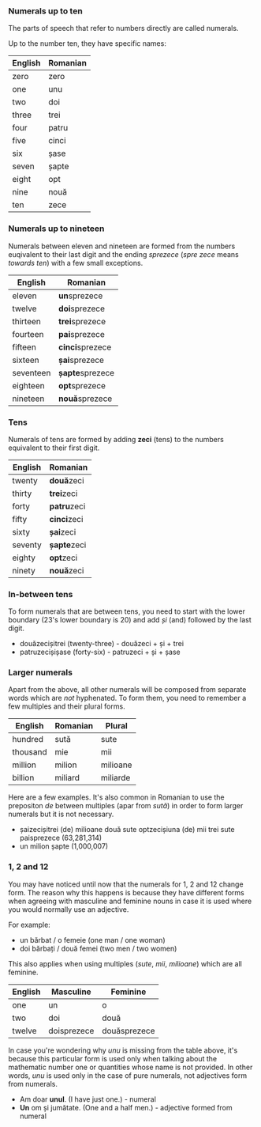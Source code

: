 ### Numerals up to ten

The parts of speech that refer to numbers directly are called
numerals.

Up to the number ten, they have specific names:

| English | Romanian |
|---------|----------|
| zero    | zero     |
| one     | unu      |
| two     | doi      |
| three   | trei     |
| four    | patru    |
| five    | cinci    |
| six     | șase     |
| seven   | șapte    |
| eight   | opt      |
| nine    | nouă     |
| ten     | zece     |

### Numerals up to nineteen

Numerals between eleven and nineteen are formed from the
numbers euqivalent to their last digit and the ending
*sprezece* (*spre zece* means *towards ten*) with a few
small exceptions.

| English   | Romanian          |
|-----------|-------------------|
| eleven    | **un**sprezece    |
| twelve    | **doi**sprezece   |
| thirteen  | **trei**sprezece  |
| fourteen  | **pai**sprezece   |
| fifteen   | **cinci**sprezece |
| sixteen   | **șai**sprezece   |
| seventeen | **șapte**sprezece |
| eighteen  | **opt**sprezece   |
| nineteen  | **nouă**sprezece  |

### Tens

Numerals of tens are formed by adding **zeci** (tens) to
the numbers equivalent to their first digit.

| English | Romanian      |
|---------|---------------|
| twenty  | **două**zeci  |
| thirty  | **trei**zeci  |
| forty   | **patru**zeci |
| fifty   | **cinci**zeci |
| sixty   | **șai**zeci   |
| seventy | **șapte**zeci |
| eighty  | **opt**zeci   |
| ninety  | **nouă**zeci  |

### In-between tens

To form numerals that are between tens, you need to start
with the lower boundary (23's lower boundary is 20) and
add *și* (and) followed by the last digit.

* douăzecișitrei (twenty-three) - douăzeci + și + trei
* patruzecișișase (forty-six) - patruzeci + și + șase

### Larger numerals

Apart from the above, all other numerals will be composed
from separate words which are *not* hyphenated. To form
them, you need to remember a few multiples and their plural
forms.

| English  | Romanian | Plural   |
|----------|----------|----------|
| hundred  | sută     | sute     |
| thousand | mie      | mii      |
| million  | milion   | milioane |
| billion  | miliard  | miliarde |

Here are a few examples. It's also common in Romanian to
use the prepositon *de* between multiples (apar from *sută*)
in order to form larger numerals but it is not necessary.

* șaizecișitrei (de) milioane două sute optzecișiuna (de)
mii trei sute paisprezece (63,281,314)
* un milion șapte (1,000,007)

### 1, 2 and 12

You may have noticed until now that the numerals for 1,
2 and 12 change form. The reason why this happens is
because they have different forms when agreeing with
masculine and feminine nouns in case it is used where
you would normally use an adjective.

For example:

* un bărbat / o femeie (one man / one woman)
* doi bărbați / două femei (two men / two women)

This also applies when using multiples (*sute*, *mii*,
*milioane*) which are all feminine.

| English | Masculine   | Feminine     |
|---------|-------------|--------------|
| one     | un          | o            |
| two     | doi         | două         |
| twelve  | doisprezece | douăsprezece |

In case you're wondering why *unu* is missing from the
table above, it's because this particular form is used
only when talking about the mathematic number one or
quantities whose name is not provided. In other words,
*unu* is used only in the case of pure numerals, not
adjectives form from numerals.

* Am doar **unul**. (I have just one.) - numeral
* **Un** om și jumătate. (One and a half men.) - adjective formed from numeral
